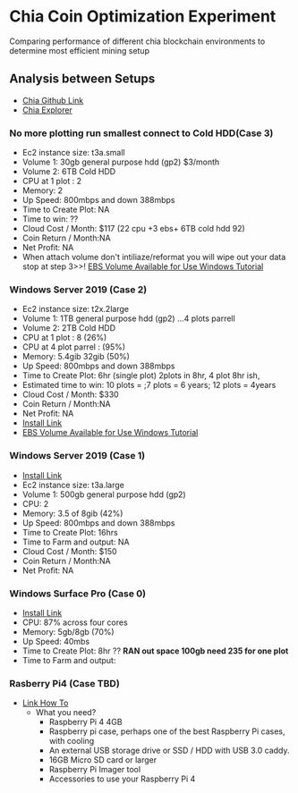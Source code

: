 # Chia Coin Optimization Experiment
Comparing performance of different chia blockchain environments to determine most efficient mining setup
## Analysis between Setups
* [Chia Github Link](https://github.com/Chia-Network/chia-blockchain)
* [Chia Explorer](https://www.chiaexplorer.com/)
### No more plotting run smallest connect to Cold HDD(Case 3)
* Ec2 instance size: t3a.small
* Volume 1: 30gb general purpose hdd (gp2) $3/month
* Volume 2: 6TB Cold HDD
* CPU at 1 plot : 2
* Memory: 2
* Up Speed: 800mbps and down 388mbps
* Time to Create Plot: NA
* Time to win: ??
* Cloud Cost / Month: $117 (22 cpu +3 ebs+ 6TB cold hdd 92)
* Coin Return / Month:NA
* Net Profit: NA
* When attach volume don't intiliaze/reformat you will wipe out your data stop at step 3>>! [EBS Volume Available for Use Windows Tutorial](https://docs.aws.amazon.com/AWSEC2/latest/WindowsGuide/ebs-using-volumes.html)
### Windows Server 2019 (Case 2)
* Ec2 instance size: t2x.2large 
* Volume 1: 1TB general purpose hdd (gp2) ...4 plots parrell
* Volume 2: 2TB Cold HDD
* CPU at 1 plot : 8 (26%)
* CPU at 4 plot parrel : (95%)
* Memory: 5.4gib 32gib (50%)
* Up Speed: 800mbps and down 388mbps
* Time to Create Plot: 6hr (single plot) 2plots in 8hr, 4 plot 8hr ish,
* Estimated time to win: 10 plots = ;7 plots = 6 years; 12 plots = 4years
* Cloud Cost / Month: $330 
* Coin Return / Month:NA
* Net Profit: NA
* [Install Link](https://github.com/Chia-Network/chia-blockchain/wiki/Quick-Start-Guide)
* [EBS Volume Available for Use Windows Tutorial](https://docs.aws.amazon.com/AWSEC2/latest/WindowsGuide/ebs-using-volumes.html)
### Windows Server 2019  (Case 1)
* [Install Link](https://github.com/Chia-Network/chia-blockchain/wiki/Quick-Start-Guide)
* Ec2 instance size: t3a.large
* Volume 1: 500gb general purpose hdd (gp2)
* CPU: 2
* Memory: 3.5 of 8gib (42%)
* Up Speed: 800mbps and down 388mbps
* Time to Create Plot: 16hrs
* Time to Farm and output: NA
* Cloud Cost / Month: $150
* Coin Return / Month:NA
* Net Profit: NA
### Windows Surface Pro (Case 0) 
* [Install Link](https://github.com/Chia-Network/chia-blockchain/wiki/Quick-Start-Guide)
* CPU: 87% across four cores
* Memory: 5gb/8gb (70%)
* Up Speed: 40mbs
* Time to Create Plot: 8hr ?? **RAN out space 100gb need 235 for one plot**
* Time to Farm and output:
### Rasberry Pi4 (Case TBD)
* [Link How To](https://www.tomshardware.com/how-to/raspberry-pi-chia-coin)
    * What you need?
        - Raspberry Pi 4 4GB
        - Raspberry pi case, perhaps one of the best Raspberry Pi cases, with cooling
        - An external USB storage drive or SSD / HDD with USB 3.0 caddy.
        - 16GB Micro SD card or larger
        - Raspberry Pi Imager tool
        - Accessories to use your Raspberry Pi 4
